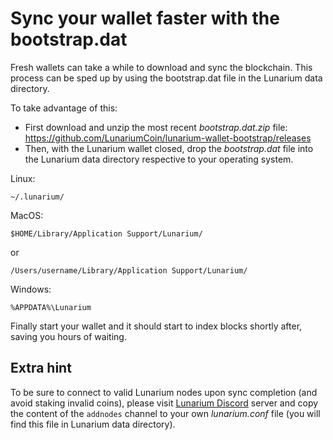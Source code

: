 # Sync your wallet faster with the bootstrap.dat 

Fresh wallets can take a while to download and sync the blockchain. This process can be sped up by using the bootstrap.dat file in the Lunarium data directory.

To take advantage of this:

* First download and unzip the most recent *bootstrap.dat.zip* file: https://github.com/LunariumCoin/lunarium-wallet-bootstrap/releases
* Then, with the Lunarium wallet closed, drop the *bootstrap.dat* file into the Lunarium data directory respective to your operating system.

Linux:

`~/.lunarium/`

MacOS:

`$HOME/Library/Application Support/Lunarium/`

or

`/Users/username/Library/Application Support/Lunarium/`

Windows:

`%APPDATA%\Lunarium`

Finally start your wallet and it should start to index blocks shortly after, saving you hours of waiting.

## Extra hint

To be sure to connect to valid Lunarium nodes upon sync completion (and avoid staking invalid coins), please visit [Lunarium Discord](https://discord.gg/KSNdgvsW) server and copy the content of the `addnodes` channel to your own *lunarium.conf* file (you will find this file in Lunarium data directory).
